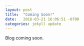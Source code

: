 ```yaml
---
layout: post
title:  "Coming Soon!"
date:   2016-03-21 16:06:51 -0700
categories: jekyll update
---
```

Blog coming soon.
